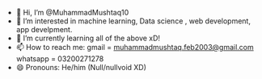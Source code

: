 - 👋 Hi, I’m @MuhammadMushtaq10
- 👀 I’m interested in machine learning, Data science , web development, app develpment.
- 🌱 I’m currently learning all of the above xD!
- 📫 How to reach me: 
    gmail = muhammadmushtaq.feb2003@gmail.com
    whatsapp = 03200271278
- 😄 Pronouns: He/him (Null/nullvoid XD)


<!---
MuhammadMushtaq10/MuhammadMushtaq10 is a ✨ special ✨ repository because its `README.md` (this file) appears on your GitHub profile.
You can click the Preview link to take a look at your changes.
--->
